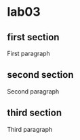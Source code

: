 # lab03
## first section
First paragraph
## second section
Second paragraph
## third section
Third paragraph

